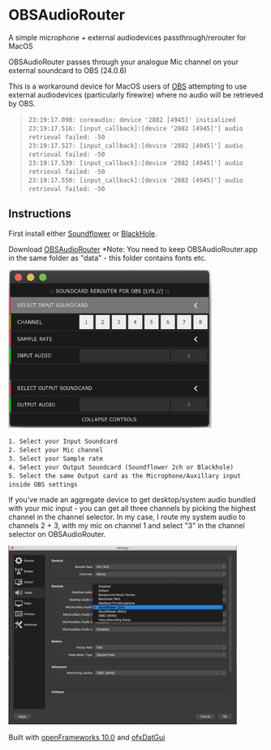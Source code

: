 # OBSAudioRouter
A simple microphone + external audiodevices passthrough/rerouter for MacOS 

OBSAudioRouter passes through your analogue Mic channel on your external soundcard to OBS (24.0.6)

This is a workaround device for MacOS users of [OBS](https://github.com/obsproject/obs-studio) attempting to use external audiodevices (particularly firewire) where no audio will be retrieved by OBS.

> `23:19:17.098: coreaudio: device '2882 [4945]' initialized` <br>
> `23:19:17.516: [input_callback]:[device '2882 [4945]'] audio retrieval failed: -50` <br>
> `23:19:17.527: [input_callback]:[device '2882 [4945]'] audio retrieval failed: -50` <br>
> `23:19:17.539: [input_callback]:[device '2882 [4945]'] audio retrieval failed: -50` <br>
> `23:19:17.550: [input_callback]:[device '2882 [4945]'] audio retrieval failed: -50` <br>

## Instructions

First install either [Soundflower](https://github.com/mattingalls/Soundflower/releases/tag/2.0b2)
or [BlackHole](https://github.com/ExistentialAudio/BlackHole).

Download [OBSAudioRouter](https://github.com/lysdexic-audio/OBSAudioRouter/releases)
*Note: You need to keep OBSAudioRouter.app in the same folder as "data" - this folder contains fonts etc.

<img src="https://github.com/lysdexic-audio/OBSAudioRouter/blob/master/OBSAudioRouter.png" width="400">

 `1. Select your Input Soundcard` <br>
 `2. Select your Mic channel` <br>
 `3. Select your Sample rate` <br>
 `4. Select your Output Soundcard (Soundflower 2ch or Blackhole)` <br>
 `5. Select the same Output card as the Microphone/Auxillary input inside OBS settings` <br>
 
If you've made an aggregate device to get desktop/system audio bundled with your mic input - you can get all three channels by picking the highest channel in the channel selector. In my case, I route my system audio to channels 2 + 3, with my mic on channel 1 and select "3" in the channel selector on OBSAudioRouter.

<img src="https://github.com/lysdexic-audio/OBSAudioRouter/blob/master/OBSSettings.png" width="450">

Built with [openFrameworks 10.0](http://www.openframeworks.cc) and [ofxDatGui](https://github.com/braitsch/ofxDatGui)

